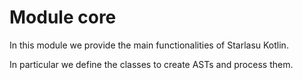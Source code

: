 # Module core

In this module we provide the main functionalities of Starlasu Kotlin.

In particular we define the classes to create ASTs and process them.
